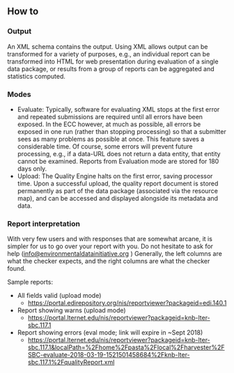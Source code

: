 ## How to 
### Output
An XML schema contains the output. Using XML allows output can be transformed for a variety of purposes, e.g., an individual report can be transformed into HTML for web presentation during evaluation of a single data package, or results from a group of reports can be aggregated and statistics computed. 

### Modes
- Evaluate: Typically, software for evaluating XML stops at the first error and repeated submissions are required until all errors have been exposed. In the ECC however, at much as possible, all errors be exposed in one run (rather than stopping processing) so that a submitter sees as many problems as possible at once. This feature saves a considerable time. Of course, some errors will prevent future
processing, e.g., if a data-URL does not return a data entity, that entity cannot be examined. Reports from Evaluation mode are
stored for 180 days only.
- Upload:  The Quality Engine halts on the first error, saving processor time. Upon a successful upload, the quality report document is stored permanently as part of the data package (associated via the resource map), and can be accessed and displayed alongside its metadata and data. 

### Report interpretation
With very few users and with responses that are somewhat arcane, it is simpler for us to go over your report with you. Do not hesitate to ask for help (info@environmentaldatainitiative.org )
Generally, the left columns are what the checker expects, and the right columns are what the checker found. 

Sample reports:
- All fields valid (upload mode)
  - https://portal.edirepository.org/nis/reportviewer?packageid=edi.140.1
- Report showing warns (upload mode)
  - https://portal.lternet.edu/nis/reportviewer?packageid=knb-lter-sbc.117.1
- Report showing errors (eval mode; link will expire in ~Sept 2018)
  - https://portal.lternet.edu/nis/reportviewer?packageid=knb-lter-sbc.117.1&localPath=%2Fhome%2Fpasta%2Flocal%2Fharvester%2FSBC-evaluate-2018-03-19-1521501458684%2Fknb-lter-sbc.117.1%2FqualityReport.xml
